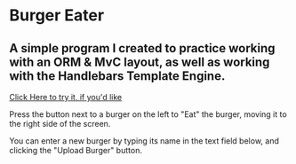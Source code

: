 # Burger Eater

## A simple program I created to practice working with an ORM & MvC layout, as well as working with the Handlebars Template Engine.

[Click Here to try it, if you'd like](https://fathomless-sierra-72682.herokuapp.com/)

Press the button next to a burger on the left to "Eat" the burger, moving it to the right side of the screen.

You can enter a new burger by typing its name in the text field below, and clicking the "Upload Burger" button.